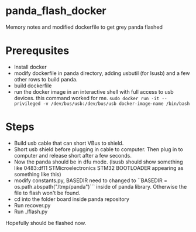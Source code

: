 # panda_flash_docker
Memory notes and modified dockerfile to get grey panda flashed

# Prerequsites
 - Install docker
 - modify dockerfile in panda directory, adding usbutil (for lsusb) and a few other rows to build panda. 
 - build dockerfile
 - run the docker image in an interactive shell with full access to usb devices. 
   this command worked for me.
   ```sudo docker run -it --privileged -v /dev/bus/usb:/dev/bus/usb docker-image-name /bin/bash```

# Steps
 - Build usb cable that can short VBus to shield. 
 - Short usb shield before plugging in cable to computer. Then plug in to computer and release short after a few seconds. 
 - Now the panda should be in dfu mode. (lsusb should show something like 0483:df11 STMicroelectronics STM32  BOOTLOADER appearing as something like this)
 - modify constants.py, BASEDIR need to changed to ``BASEDIR = os.path.abspath("/tmp/panda")``` inside of panda library. Otherwise the file to flash won't be      found.
 - cd into the folder board inside panda repository 
 - Run recover.py
 - Run ./flash.py

Hopefully should be flashed now.
